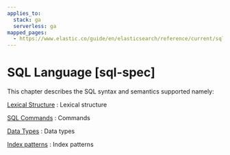 ```yaml
---
applies_to:
  stack: ga
  serverless: ga
mapped_pages:
  - https://www.elastic.co/guide/en/elasticsearch/reference/current/sql-spec.html
---
```


# SQL Language [sql-spec]

This chapter describes the SQL syntax and semantics supported namely:

[Lexical Structure](sql-lexical-structure.md)
:   Lexical structure

[SQL Commands](sql-commands.md)
:   Commands

[Data Types](sql-data-types.md)
:   Data types

[Index patterns](sql-index-patterns.md)
:   Index patterns












